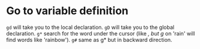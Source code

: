 # Go to variable definition

`gd` will take you to the local declaration.
`gD` will take you to the global declaration.
`g*` search for the word under the cursor (like *, but g* on 'rain' will find words like 'rainbow').
`g#` same as g* but in backward direction.
